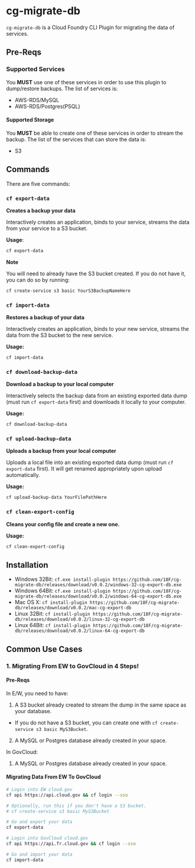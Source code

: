 # cg-migrate-db

`cg-migrate-db` is a Cloud Foundry CLI Plugin for migrating the data of services.

## Pre-Reqs
### Supported Services
You **MUST** use one of these services in order to use this plugin to
dump/restore backups. The list of services is:
- AWS-RDS/MySQL
- AWS-RDS/Postgres(PSQL)

#### Supported Storage
You **MUST** be able to create one of these services in order to stream the backup.
The list of the services that can store the data is:
- S3

## Commands
There are five commands:

### `cf export-data`
**Creates a backup your data**

Interactively creates an application, binds to your
service, streams the data from your service to a S3 bucket.

**Usage**:

```sh
cf export-data
```

**Note**

You will need to already have the S3 bucket created.
If you do not have it, you can do so by running:
```sh
cf create-service s3 basic YourS3BackupNameHere
```

### `cf import-data`
**Restores a backup of your data**

Interactively creates an application, binds to your
new service, streams the data from the S3 bucket to the new service.

**Usage:**
```sh
cf import-data
```

### `cf download-backup-data`
**Download a backup to your local computer**

Interactively selects the backup data from an
existing exported data dump (must run `cf export-data` first) and downloads it
locally to your computer.

**Usage:**
```sh
cf download-backup-data
```

### `cf upload-backup-data`
**Uploads a backup from your local computer**

Uploads a local file into an existing exported data dump
(must run `cf export-data` first). It will get renamed appropriately upon
upload automatically.

**Usage:**
```sh
cf upload-backup-data YourFilePathHere
```

### `cf clean-export-config`
**Cleans your config file and create a new one.**

**Usage:**
```sh
cf clean-export-config
```

## Installation
- Windows 32Bit: `cf.exe install-plugin https://github.com/18F/cg-migrate-db/releases/download/v0.0.2/windows-32-cg-export-db.exe`
- Windows 64Bit: `cf.exe install-plugin https://github.com/18F/cg-migrate-db/releases/download/v0.0.2/windows-64-cg-export-db.exe`
- Mac OS X: `cf install-plugin https://github.com/18F/cg-migrate-db/releases/download/v0.0.2/mac-cg-export-db`
- Linux 32Bit: `cf install-plugin https://github.com/18F/cg-migrate-db/releases/download/v0.0.2/linux-32-cg-export-db`
- Linux 64Bit: `cf install-plugin https://github.com/18F/cg-migrate-db/releases/download/v0.0.2/linux-64-cg-export-db`

## Common Use Cases
### 1. Migrating From EW to GovCloud in 4 Steps!
#### Pre-Reqs
In E/W, you need to have:

1. A S3 bucket already created to stream the dump in the same space as your database.
  - If you do not have a S3 bucket, you can create one with `cf create-service s3 basic MyS3Bucket`.
2. A MySQL or Postgres database already created in your space.

In GovCloud:

1. A MySQL or Postgres database already created in your space.

#### Migrating Data From EW To GovCloud
```sh
# Login into EW cloud.gov
cf api https://api.cloud.gov && cf login --sso

# Optionally, run this if you don't have a S3 bucket.
# cf create-service s3 basic MyS3Bucket

# Go and export your data
cf export-data

# Login into GovCloud cloud.gov
cf api https://api.fr.cloud.gov && cf login --sso

# Go and import your data
cf import-data
```
